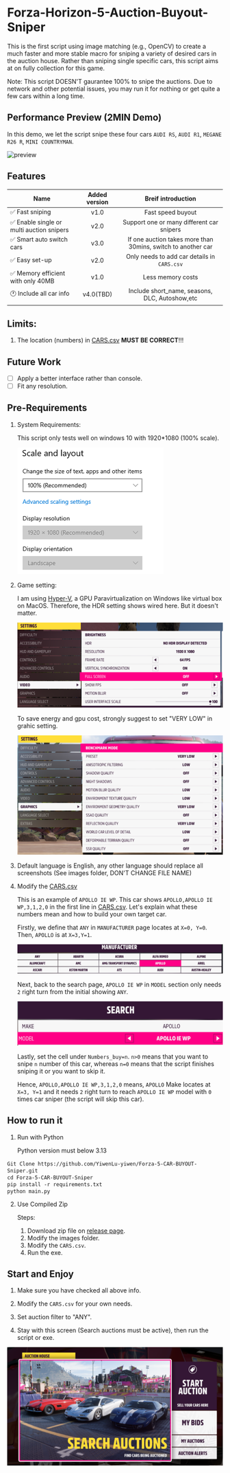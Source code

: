 # Forza-Horizon-5-Auction-Buyout-Sniper

This is the first script using image matching (e.g., OpenCV) to create a much faster and more stable macro for sniping a variety of desired cars in the auction house. Rather than sniping single specific cars, this script aims at on fully collection for this game.

Note: This script DOESN'T gaurantee 100% to snipe the auctions. Due to network and other potential issues, you may run it for nothing or get quite a few cars within a long time.

## Performance Preview (2MIN Demo)

In this demo, we let the script snipe these four cars `AUDI RS`, `AUDI R1`, `MEGANE R26 R`, `MINI COUNTRYMAN`.

![preview](archive/demo.gif)

## Features

|Name         |Added version           |Breif introduction            |
| ------------- |:-------------:|:-------------:|
| ✅ Fast sniping                             |  v1.0          | Fast speed buyout |
| ✅ Enable single or multi auction snipers   |  v2.0          | Support one or many different car snipers      |
| ✅ Smart auto switch cars                   |  v3.0          | If one auction takes more than 30mins, switch to another car  |
| ✅ Easy set-up                              |  v2.0          | Only needs to add car details in `CARS.csv` |
| ✅  Memory efficient with only 40MB         |  v1.0          | Less memory costs      |
| 🕐 Include all car info                     |  v4.0(TBD)              | Include short_name, seasons, DLC, Autoshow,etc    |
|         |            |

## Limits:
1. The location (numbers) in [CARS.csv](https://github.com/YiwenLu-yiwen/Forza-5-CAR-BUYOUT-Sniper/blob/main/CARS.csv) __MUST BE CORRECT__!!!

## Future Work
- [ ] Apply a better interface rather than console.
- [ ] Fit any resolution.

## Pre-Requirements
1. System Requirements:

    This script only tests well on windows 10 with 1920*1080 (100% scale).

    ![system requirement](archive/system_setting.png)

2. Game setting: 
    
    I am using [Hyper-V](https://github.com/jamesstringerparsec/Easy-GPU-PV), a GPU Paravirtualization on Windows like virtual box on MacOS. Therefore, the HDR setting shows wired here. But it doesn't matter.

    ![video setting](archive/video_setting.png)

    To save energy and gpu cost, strongly suggest to set "VERY LOW" in grahic setting.

    ![Graphic setting](archive/graphics_setting.png)

3. Default language is English, any other language should replace all screenshots (See images folder, DON'T CHANGE FILE NAME)

4. Modify the [CARS.csv](https://github.com/YiwenLu-yiwen/Forza-5-CAR-BUYOUT-Sniper/blob/main/CARS.csv)
    
    This is an example of `APOLLO IE WP`. This car shows `APOLLO,APOLLO IE WP,3,1,2,0` in the first line in [CARS.csv](https://github.com/YiwenLu-yiwen/Forza-5-CAR-BUYOUT-Sniper/blob/main/CARS.csv). Let's explain what these numbers mean and how to build your own target car.
    
    Firstly, we define that `ANY` in `MANUFACTURER` page locates at `X=0, Y=0`. Then, `APOLLO` is at `X=3,Y=1`.

    ![manufactor page](archive/manufacturer_page.png)

    Next, back to the search page, `APOLLO IE WP` in `MODEL` section only needs `2` right turn from the initial showing `ANY`.
    
    ![car search model](archive/car_search_model.png)

    Lastly, set the cell under `Numbers_buy=n`. `n>0` means that you want to snipe `n` number of this car, whereas `n=0` means that the script finishes sniping it or you want to skip it.

    Hence, `APOLLO,APOLLO IE WP,3,1,2,0` means, `APOLLO` Make locates at `X=3, Y=1` and it needs `2` right turn to reach `APOLLO IE WP` model with `0` times car sniper (the script will skip this car).
   
## How to run it
1. Run with Python
    
    Python version must below 3.13
```
Git Clone https://github.com/YiwenLu-yiwen/Forza-5-CAR-BUYOUT-Sniper.git
cd Forza-5-CAR-BUYOUT-Sniper
pip install -r requirements.txt
python main.py
```

2. Use Compiled Zip 

    Steps: 
    1. Download zip file on [release page](https://github.com/YiwenLu-yiwen/Forza-5-CAR-BUYOUT-Sniper/releases).
    2. Modify the images folder.
    3. Modify the `CARS.csv`.
    4. Run the exe.

## Start and Enjoy
1. Make sure you have checked all above info.

2. Modify the `CARS.csv` for your own needs.

3. Set auction filter to "ANY".

4. Stay with this screen (Search auctions must be active), then run the script or exe.

![Auction House](archive/auction_house.png)
